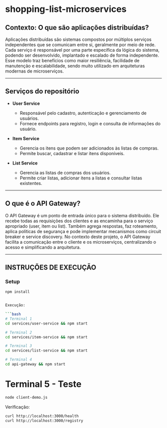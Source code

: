 # shopping-list-microservices

## Contexto: O que são aplicações distribuídas?

Aplicações distribuídas são sistemas compostos por múltiplos serviços independentes que se comunicam entre si, geralmente por meio de rede. Cada serviço é responsável por uma parte específica da lógica do sistema, podendo ser desenvolvido, implantado e escalado de forma independente. Esse modelo traz benefícios como maior resiliência, facilidade de manutenção e escalabilidade, sendo muito utilizado em arquiteturas modernas de microserviços.

---

## Serviços do repositório

- **User Service**
  - Responsável pelo cadastro, autenticação e gerenciamento de usuários.
  - Fornece endpoints para registro, login e consulta de informações do usuário.

- **Item Service**
  - Gerencia os itens que podem ser adicionados às listas de compras.
  - Permite buscar, cadastrar e listar itens disponíveis.

- **List Service**
  - Gerencia as listas de compras dos usuários.
  - Permite criar listas, adicionar itens a listas e consultar listas existentes.

---

## O que é o API Gateway?

O API Gateway é um ponto de entrada único para o sistema distribuído. Ele recebe todas as requisições dos clientes e as encaminha para o serviço apropriado (user, item ou list). Também agrega respostas, faz roteamento, aplica políticas de segurança e pode implementar mecanismos como circuit breaker e service discovery. No contexto deste projeto, o API Gateway facilita a comunicação entre o cliente e os microserviços, centralizando o acesso e simplificando a arquitetura.

---

## INSTRUÇÕES DE EXECUÇÃO

### Setup

```bash
npm install


Execução:

```bash
# Terminal 1
cd services/user-service && npm start
```

```bash
# Terminal 2  
cd services/item-service && npm start
```

```bash
# Terminal 3
cd services/list-service && npm start
```

```bash
# Terminal 4
cd api-gateway && npm start
```

# Terminal 5 - Teste
```bash
node client-demo.js
```

Verificação:

```bash
curl http://localhost:3000/health
curl http://localhost:3000/registry
```